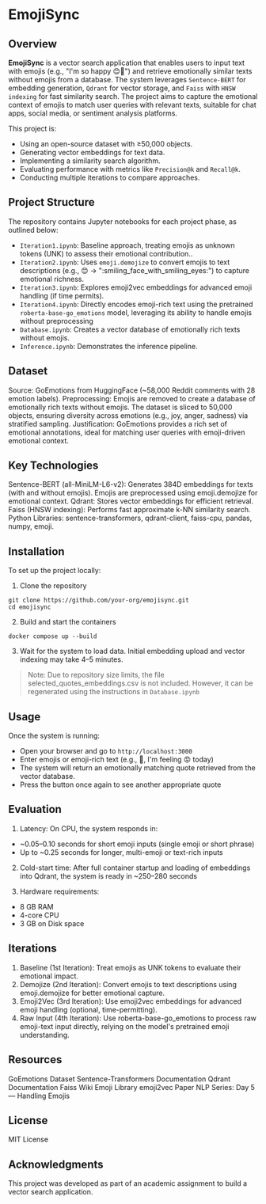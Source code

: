 # EmojiSync
## Overview
**EmojiSync** is a vector search application that enables users to input text with emojis (e.g., "I'm so happy 😊🎉") and retrieve emotionally similar texts without emojis from a database. The system leverages `Sentence-BERT` for embedding generation, `Qdrant` for vector storage, and `Faiss` with `HNSW indexing` for fast similarity search. The project aims to capture the emotional context of emojis to match user queries with relevant texts, suitable for chat apps, social media, or sentiment analysis platforms.

This project is:
- Using an open-source dataset with ≥50,000 objects.
- Generating vector embeddings for text data.
- Implementing a similarity search algorithm.
- Evaluating performance with metrics like `Precision@k` and `Recall@k`.
- Conducting multiple iterations to compare approaches.

## Project Structure
The repository contains Jupyter notebooks for each project phase, as outlined below:

- `Iteration1.ipynb`: Baseline approach, treating emojis as unknown tokens (UNK) to assess their emotional contribution..
- `Iteration2.ipynb`: Uses `emoji.demojize` to convert emojis to text descriptions (e.g., 😊 → ":smiling_face_with_smiling_eyes:") to capture emotional richness.
- `Iteration3.ipynb`: Explores emoji2vec embeddings for advanced emoji handling (if time permits).
- `Iteration4.ipynb`: Directly encodes emoji-rich text using the pretrained `roberta-base-go_emotions` model, leveraging its ability to handle emojis without preprocessing
- `Database.ipynb`: Creates a vector database of emotionally rich texts without emojis.
- `Inference.ipynb`: Demonstrates the inference pipeline.

## Dataset
Source: GoEmotions from HuggingFace (~58,000 Reddit comments with 28 emotion labels).
Preprocessing: Emojis are removed to create a database of emotionally rich texts without emojis. The dataset is sliced to 50,000 objects, ensuring diversity across emotions (e.g., joy, anger, sadness) via stratified sampling.
Justification: GoEmotions provides a rich set of emotional annotations, ideal for matching user queries with emoji-driven emotional context.

## Key Technologies

Sentence-BERT (all-MiniLM-L6-v2): Generates 384D embeddings for texts (with and without emojis). Emojis are preprocessed using emoji.demojize for emotional context.
Qdrant: Stores vector embeddings for efficient retrieval.
Faiss (HNSW indexing): Performs fast approximate k-NN similarity search.
Python Libraries: sentence-transformers, qdrant-client, faiss-cpu, pandas, numpy, emoji.

## Installation
To set up the project locally:
1. Clone the repository
```
git clone https://github.com/your-org/emojisync.git
cd emojisync

```
2. Build and start the containers
   
```
docker compose up --build

```
3. Wait for the system to load data. Initial embedding upload and vector indexing may take 4–5 minutes.

> Note: Due to repository size limits, the file selected_quotes_embeddings.csv is not included. However, it can be regenerated using the instructions in `Database.ipynb`

## Usage
Once the system is running:
* Open your browser and go to `http://localhost:3000`
* Enter emojis or emoji-rich text (e.g., 🥺, I'm feeling 😡 today)
* The system will return an emotionally matching quote retrieved from the vector database.
* Press the button once again to see another appropriate quote

## Evaluation
1. Latency:
On CPU, the system responds in:
* ~0.05–0.10 seconds for short emoji inputs (single emoji or short phrase)
* Up to ~0.25 seconds for longer, multi-emoji or text-rich inputs

2. Cold-start time:
After full container startup and loading of embeddings into Qdrant, the system is ready in ~250–280 seconds

3. Hardware requirements:
* 8 GB RAM
* 4-core CPU
* 3 GB on Disk space

## Iterations

1. Baseline (1st Iteration): Treat emojis as UNK tokens to evaluate their emotional impact.
2. Demojize (2nd Iteration): Convert emojis to text descriptions using emoji.demojize for better emotional capture.
3. Emoji2Vec (3rd Iteration): Use emoji2vec embeddings for advanced emoji handling (optional, time-permitting).
4. Raw Input (4th Iteration): Use roberta-base-go_emotions to process raw emoji-text input directly, relying on the model's pretrained emoji understanding.


## Resources

GoEmotions Dataset
Sentence-Transformers Documentation
Qdrant Documentation
Faiss Wiki
Emoji Library
emoji2vec Paper
NLP Series: Day 5 — Handling Emojis

## License
MIT License
## Acknowledgments
This project was developed as part of an academic assignment to build a vector search application.
